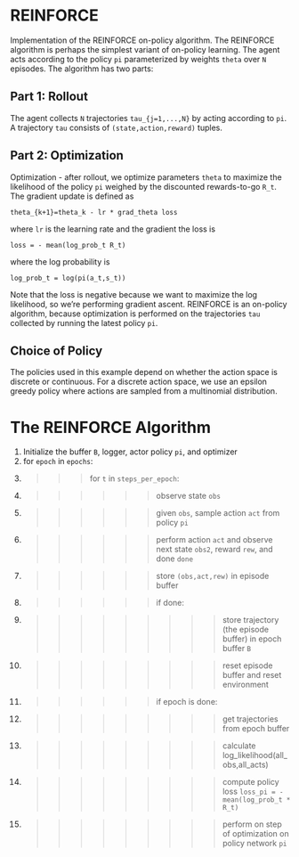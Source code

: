 # REINFORCE
Implementation of the REINFORCE on-policy algorithm. The REINFORCE algorithm is perhaps the simplest variant of on-policy learning. The agent acts according to the policy `pi` parameterized by weights `theta` over `N` episodes. The algorithm has two parts:

## Part 1: Rollout

The agent collects `N` trajectories `tau_{j=1,...,N}` by acting according to `pi`. A trajectory `tau` consists of `(state,action,reward)` tuples.

## Part 2: Optimization

Optimization - after rollout, we optimize parameters `theta` to maximize the likelihood of the policy `pi` weighed by the discounted rewards-to-go `R_t`. The gradient update is defined as

`theta_{k+1}=theta_k - lr * grad_theta loss`

where `lr` is the learning rate and the gradient the loss is

`loss = - mean(log_prob_t R_t)`

where the log probability is

`log_prob_t = log(pi(a_t,s_t))`

Note that the loss is negative because we want to maximize the log likelihood, so we’re performing gradient ascent. REINFORCE is an on-policy algorithm, because optimization is performed on the trajectories `tau` collected by running the latest policy `pi`.

## Choice of Policy

The policies used in this example depend on whether the action space is discrete or continuous. For a discrete action space, we use an epsilon greedy policy where actions are sampled from a multinomial distribution.

# The REINFORCE Algorithm


1. Initialize the buffer `B`, logger, actor policy `pi`, and optimizer
2. for `epoch` in `epochs`:
3. >>> for `t` in `steps_per_epoch`:
4. >>> >>> observe state `obs`
5. >>> >>> given `obs`, sample action `act` from policy `pi`
6. >>> >>> perform action `act` and observe next state `obs2`, reward `rew`, and done `done`
7. >>> >>> store `(obs,act,rew)` in episode buffer
8. >>> >>> if done:
9. >>> >>> >>> store trajectory (the episode buffer) in epoch buffer `B`
10. >>> >>> >>> reset episode buffer and reset environment
11. >>> >>> if epoch is done:
12. >>> >>> >>> get trajectories from epoch buffer
13. >>> >>> >>> calculate log_likelihood(all_obs,all_acts)
14. >>> >>> >>> compute policy loss `loss_pi = - mean(log_prob_t * R_t)`
15. >>> >>> >>> perform on step of optimization on policy network `pi`
